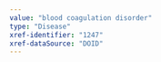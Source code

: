 ```yaml
---
value: "blood coagulation disorder"
type: "Disease"
xref-identifier: "1247"
xref-dataSource: "DOID"
---
```

